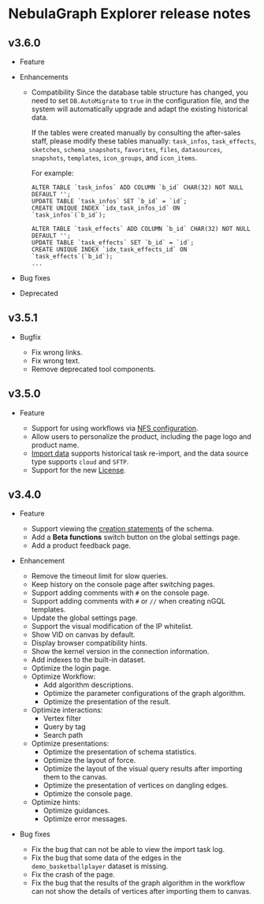 # NebulaGraph Explorer release notes

## v3.6.0

- Feature
- Enhancements
  - Compatibility
    Since the database table structure has changed, you need to set `DB.AutoMigrate` to `true` in the configuration file, and the system will automatically upgrade and adapt the existing historical data.

    If the tables were created manually by consulting the after-sales staff, please modify these tables manually: `task_infos`, `task_effects`, `sketches`, `schema_snapshots`, `favorites`, `files`, `datasources`, `snapshots`, `templates`, `icon_groups`, and `icon_items`.

    For example:

    ```mysql
    ALTER TABLE `task_infos` ADD COLUMN `b_id` CHAR(32) NOT NULL DEFAULT '';
    UPDATE TABLE `task_infos` SET `b_id` = `id`;
    CREATE UNIQUE INDEX `idx_task_infos_id` ON `task_infos`(`b_id`);

    ALTER TABLE `task_effects` ADD COLUMN `b_id` CHAR(32) NOT NULL DEFAULT '';
    UPDATE TABLE `task_effects` SET `b_id` = `id`;
    CREATE UNIQUE INDEX `idx_task_effects_id` ON `task_effects`(`b_id`);
    ...
    ```

- Bug fixes
- Deprecated

## v3.5.1

- Bugfix

  - Fix wrong links.
  - Fix wrong text.
  - Remove deprecated tool components.

## v3.5.0

- Feature

  - Support for using workflows via [NFS configuration](../../nebula-explorer/workflow/1.prepare-resources.md).
  - Allow users to personalize the product, including the page logo and product name.
  - [Import data](../../nebula-explorer/db-management/11.import-data.md) supports historical task re-import, and the data source type supports `cloud` and `SFTP`.
  - Support for the new [License](../../9.about-license/1.license-overview.md).

## v3.4.0

- Feature

  - Support viewing the [creation statements](../../nebula-explorer/db-management/10.create-schema.md) of the schema.
  - Add a **Beta functions** switch button on the global settings page.
  - Add a product feedback page.

- Enhancement

  - Remove the timeout limit for slow queries.
  - Keep history on the console page after switching pages.
  - Support adding comments with `#` on the console page.
  - Support adding comments with `#` or `//` when creating nGQL templates.
  - Update the global settings page.
  - Support the visual modification of the IP whitelist.
  - Show VID on canvas by default.
  - Display browser compatibility hints.
  - Show the kernel version in the connection information.
  - Add indexes to the built-in dataset.
  - Optimize the login page.
  - Optimize Workflow:
    - Add algorithm descriptions.
    - Optimize the parameter configurations of the graph algorithm.
    - Optimize the presentation of the result.
  - Optimize interactions:
    - Vertex filter
    - Query by tag
    - Search path
  - Optimize presentations:
    - Optimize the presentation of schema statistics.
    - Optimize the layout of force.
    - Optimize the layout of the visual query results after importing them to the canvas.
    - Optimize the presentation of vertices on dangling edges.
    - Optimize the console page.
  - Optimize hints:
    - Optimize guidances.
    - Optimize error messages.

- Bug fixes

  - Fix the bug that can not be able to view the import task log.
  - Fix the bug that some data of the edges in the `demo_basketballplayer` dataset is missing.
  - Fix the crash of the page.
  - Fix the bug that the results of the graph algorithm in the workflow can not show the details of vertices after importing them to canvas.

